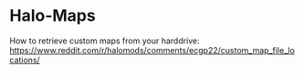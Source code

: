 # Halo-Maps

How to retrieve custom maps from your harddrive:
https://www.reddit.com/r/halomods/comments/ecgp22/custom_map_file_locations/

